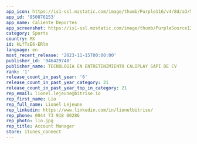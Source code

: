 ```yaml
---
app_icon: https://is1-ssl.mzstatic.com/image/thumb/Purple116/v4/8d/a3/5e/8da35e17-79bd-3a84-9255-1510d2ea00ba/AppIcon-0-0-1x_U007emarketing-0-7-0-85-220.png/1024x1024bb.png
app_id: '950876153'
app_name: Caliente Deportes
app_screenshot: https://is1-ssl.mzstatic.com/image/thumb/PurpleSource122/v4/bd/38/21/bd382126-3eff-aa78-f77b-3ae8d494de9f/aa217acb-492a-493d-a8f0-45e3205c3841_2688x1242_iPhone_6.jpg/2688x1242bb.png
category: Sports
country: MX
id: kLfTsE6-ERlm
language: en
most_recent_release: '2023-11-15T00:00:00'
publisher_id: '946429748'
publisher_name: TECNOLOGIA EN ENTRETENIMIENTO CALIPLAY SAPI DE CV
rank: '1'
release_count_in_past_year: '6'
release_count_in_past_year_category: 21
release_count_in_past_year_top_in_category: 21
rep_email: lionel.lejeune@bitrise.io
rep_first_name: Lio
rep_full_name: Lionel Lejeune
rep_linkedin: https://www.linkedin.com/in/lionelbitrise/
rep_phone: 0044 73 918 00286
rep_photo: lio.jpg
rep_title: Account Manager
store: itunes_connect
---
```

